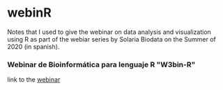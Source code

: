 # webinR
Notes that I used to give the webinar on data analysis and visualization using R
as part of the webiar series by Solaria Biodata on the Summer of 2020 (in spanish).

### Webinar de Bioinformática para lenguaje R "W3bin-R" 
link to the [webinar](https://www.youtube.com/watch?v=Vk_gPvBCF64)

